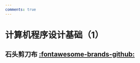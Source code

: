 ```yaml
---
comments: true
---
```


# 计算机程序设计基础（1）

## 石头剪刀布 [:fontawesome-brands-github:](https://github.com/Panxuc/ComputerProgramDesign-Homework/tree/main/1/ex)